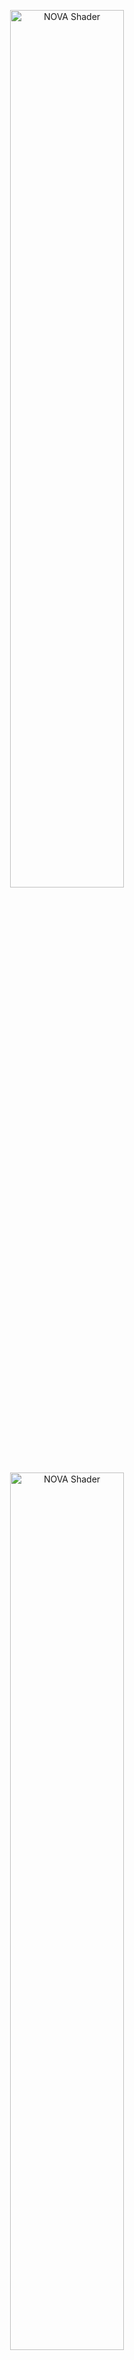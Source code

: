 <p align="center">
  <img width="60%" src="https://user-images.githubusercontent.com/47441314/144776407-7ea24e22-2fe0-437e-b7e3-787963fd6f19.png#gh-dark-mode-only" alt="NOVA Shader">
  <img width="60%" src="https://user-images.githubusercontent.com/47441314/142821815-7d838ac4-ff18-4025-b60f-0d22ad538f50.png#gh-light-mode-only" alt="NOVA Shader">
</p>

# NOVA Shader: Uber shader for Particle System

[![license](https://img.shields.io/badge/license-MIT-green.svg)](LICENSE.md)
[![license](https://img.shields.io/badge/PR-welcome-green.svg)](https://github.com/CyberAgentGameEntertainment/NovaShader/pulls)
[![license](https://img.shields.io/badge/Unity-2022.3-green.svg)](#Requirements)

**Docs** ([English](README.md), [日本語](README_JA.md))
| **Samples** ([English](Assets/Samples/README.md), [日本語](Assets/Samples/README_JA.md))
| **Demo** ([English](Assets/Demo/README.md), [日本語](Assets/Demo/README_JA.md))

NOVA Shader is a multi-functional shader for the Particle System that supports Universal Render Pipeline (URP).
General-purpose functions commonly used in visual effects are implemented so you can create high-quality effects efficiently.

<p align="center">
  <img width="70%" src="https://user-images.githubusercontent.com/47441314/144193003-53bcaa8a-b9a2-4b79-a1de-aa7b001abdaa.gif" alt="Sample1">
</p>
<p align="center">
  <img width="70%" src="https://user-images.githubusercontent.com/47441314/144192957-64e63c4a-3644-4a08-8134-dcbeb85d5493.gif" alt="Sample2"><br>
  <font color="grey">Author: </font><a href="https://twitter.com/Ugokashiya">@Ugokashiya</a>
</p>

It implements some distinctive features like Flow Map, Flip-Book (sequential texture animation), Dissolve, Fade, Rotation, Animated Tint Map, Emission, Distortion, and so on.

<p align="center">
  <img width="70%" src="https://user-images.githubusercontent.com/47441314/143531706-7f0230bb-4e4f-41de-9dbf-1586f295225c.gif" alt="Features"><br>
  <font color="grey">Features</a>
</p>

For more information, please refer to the following documents, [Samples](Assets/Samples/README.md) and [Demo](Assets/Demo/README.md).

## Table of Contents

<!-- START doctoc generated TOC please keep comment here to allow auto update -->
<!-- DON'T EDIT THIS SECTION, INSTEAD RE-RUN doctoc TO UPDATE -->
<details>
<summary>Details</summary>

- [Setup](#setup)
  - [Requirements](#requirements)
    - [Install](#install)
- [Usage](#usage)
    - [Add Renderer Feature](#add-renderer-feature)
    - [Activate Depth Texture](#activate-depth-texture)
    - [Create and assign the Material](#create-and-assign-the-material)
- [Uber Unlit Shader](#uber-unlit-shader)
    - [Render Settings](#render-settings)
    - [Vertex Deformation](#vertex-deformation)
    - [Base Map](#base-map)
    - [Tint Color](#tint-color)
    - [Flow Map](#flow-map)
    - [Parallax Map](#parallax-map)
    - [Color Correction](#color-correction)
    - [Alpha Transition](#alpha-transition)
    - [Emission](#emission)
    - [Transparency](#transparency)
- [Uber Lit Shader](#uber-lit-shader)
    - [Render Settings](#render-settings-1)
    - [Surface Maps](#surface-maps)
- [Distortion Shader](#distortion-shader)
    - [Render Settings](#render-settings-2)
    - [Distortion](#distortion)
    - [Flow Mapping](#flow-mapping)
    - [Alpha Transition](#alpha-transition-1)
    - [Transparency](#transparency-1)
- [Uber Unlit/Lit shaders( for uGUI )](#uber-unlitlit-shaders-for-ugui-)
- [Abort Shadow Caster](#abort-shadow-caster)
- [Use with the Custom Vertex Streams](#use-with-the-custom-vertex-streams)
    - [Set up the Custom Data](#set-up-the-custom-data)
    - [Set up the Custom Vertex Streams](#set-up-the-custom-vertex-streams)
    - [Set up the Material Property](#set-up-the-material-property)
- [Use Mesh GPU Instancing](#use-mesh-gpu-instancing)
    - [Enable Mesh GPU Instancing](#enable-mesh-gpu-instancing)
    - [Set up the Custom Vertex Streams](#set-up-the-custom-vertex-streams-1)
- [Automatic set up the Custom Vertex Streams.](#automatic-set-up-the-custom-vertex-streams)
    - [Fix Now](#fix-now)
- [Remove Unused Parameter References](#remove-unused-parameter-references)
- [Reducing Memory Usage with Optimized Shaders](#reducing-memory-usage-with-optimized-shaders)
  - [OptimizedShaderGenerator.Generate()](#optimizedshadergeneratorgenerate)
  - [OptimizedShaderGenerator.Replace()](#optimizedshadergeneratorreplace)
  - [Sample Code](#sample-code)
- [Editor APIs Reference](#editor-apis-reference)
- [Licenses](#licenses)

</details>
<!-- END doctoc generated TOC please keep comment here to allow auto update -->

## Setup

### Requirements
This library is compatible with the following environments.

* Unity 2022.3 LTS or higher
* Universal Render Pipeline
* Shader Model 3.5

Note that Shader Model 4.5 is required to use [Mesh GPU Instancing](https://docs.unity3d.com/Manual/PartSysInstancing.html). And also, if you want to use `Mirror Sampling`, your hardware needs to support [Inline Sampler States](https://docs.unity3d.com/Manual/SL-SamplerStates.html). And if you are using 3D Texture or 2D Texture Array, the compression format must support them.

And this document assumes that you have already set up the Universal Render Pipeline. For more information about the Universal Render Pipeline, please refer to the [Unity Manual](https://docs.unity3d.com/Packages/com.unity.render-pipelines.universal@13.1/manual/)

#### Install
To install the software, follow the steps below.

1. Open the Package Manager from `Window > Package Manager`
2. `"+" button > Add package from git URL`
3. Enter the following
   * https://github.com/CyberAgentGameEntertainment/NovaShader.git?path=/Assets/Nova

<p align="center">
  <img width="60%" src="https://user-images.githubusercontent.com/47441314/143533003-177a51fc-3d11-4784-b9d2-d343cc622841.png" alt="Package Manager">
</p>

Or, open `Packages/manifest.json` and add the following to the dependencies block.

```json
{
    "dependencies": {
        "jp.co.cyberagent.nova": "https://github.com/CyberAgentGameEntertainment/NovaShader.git?path=/Assets/Nova"
    }
}
```

If you want to set the target version, write as follows.

* https://github.com/CyberAgentGameEntertainment/NovaShader.git?path=/Assets/Nova#1.0.0

Note that if you get a message like `No 'git' executable was found. Please install Git on your system and restart Unity`, you will need to set up Git on your machine.

To update the version, rewrite the version as described above.  
If you don't want to specify a version, you can also update the version by editing the hash of this library in the package-lock.json file.

```json
{
  "dependencies": {
      "jp.co.cyberagent.nova": {
      "version": "https://github.com/CyberAgentGameEntertainment/NovaShader.git?path=/Assets/Nova",
      "depth": 0,
      "source": "git",
      "dependencies": {},
      "hash": "..."
    }
  }
}
```

## Usage

#### Add Renderer Feature
First, set up the **Renderer Feature** to apply Distortion.
Click **Add Renderer Feature > Screen Space Distortion** from the bottom of the Inspector of the **ForwardRendererData** asset.

<p align="center">
  <img width="60%" src="https://user-images.githubusercontent.com/47441314/195064231-02e0798d-bc3a-4bb2-b2fb-d9d28f65cd1a.png" alt="Add Screen Space Distortion"><br>
  <font color="grey">Add Screen Space Distortion</font>
</p>

Confirm that **Screen Space Distortion** has been added as shown below.

<p align="center">
  <img width="60%" src="https://user-images.githubusercontent.com/47441314/195064556-c9192bbc-7a82-4726-98dc-ef3a878d7b63.png" alt="Screen Space Distortion"><br>
  <font color="grey">Screen Space Distortion</font>
</p>

> **Note**  
> This setting is not necessary if you do not use the Distortion Shader.

#### Activate Depth Texture
Next, activate Depth Texture to use the **Soft Particles** or **Depth Fade** features.
Check Depth Texture in the **UniversalRenderPipelineAsset** Inspector.

<p align="center">
  <img width="60%" src="https://user-images.githubusercontent.com/47441314/195065590-29935b9a-5088-46c3-9cd9-50f496aa1c6e.png" alt="Depth Texture"><br>
  <font color="grey">Depth Texture</font>
</p>

Depth Texture setting is also found in each Camera, so set it as necessary.

> **Note**  
> This setting is not necessary if neither **Soft Particles** nor **Depth Fade** is used.

#### Create and assign the Material
Next, create a material with the Nova shader.
Create a material and set the shader to **Nova/Particles/UberUnlit** and assign a texture to the Base Map.

<p align="center">
  <img width="60%" src="https://user-images.githubusercontent.com/47441314/195066541-45cc854f-86ed-4b9d-b1db-7ebf3b9c6306.png" alt="Material"><br>
  <font color="grey">Material</font>
</p>

After creating a Particle System and assigning this material, you will see particles with the specified texture.

<p align="center">
  <img width="60%" src="https://user-images.githubusercontent.com/47441314/195067160-2235ee34-3fcd-47a0-b6e2-8b1595aeb994.png" alt="Particle"><br>
  <font color="grey">Particle</font>
</p>

For more information on each shader and each function, see the sections below.

## Uber Unlit Shader
The Uber Unlit shader is a multifunctional shader with no lighting applied.
Use this shader for particles that do not need lighting, such as glowing effects.

To use this shader, assign the `Nova/Particles/UberUnlit` shader to your material. The following is the description of each property that can be set from the Inspector.

#### Render Settings
The Render Settings control how the Material is rendered.

<p align="center">
  <img width="60%" src="Documentation~/Images/unlit_rendersettings_01.png" alt="Render Settings"><br>
  <font color="grey">Render Settings</font>
</p>

<table width="100%">
<thead>
<tr><td colspan="3"><b>Property Name</b></td><td><b>Description</b></td></tr>
</thead>
<tbody>
<tr><td colspan="3"><b>Render Type</b></td><td>
<p>
You can specify the type of rendering from the following options.
</p>
<p>
<ul>
<li>Opaque</li>
<li>Cutout</li>
<li>Transparent (Default)</li>
</ul>
</p>
<p>
If you select Cutout, the CutOff property will be displayed.
When Transparent is selected, the Blend Mode property will be displayed.
</p>
</td></tr>
<tr><td></td><td colspan=2><b>CutOff</b></td><td>
<p>
<b>This property is visible only when the Render Type is set to Cutout.</b>
</p>
<p>
Controls the threshold to clip semi-transparent areas.
The higher this value is, the more alpha will be cropped.
</p>
</td></tr>
<tr><td></td><td colspan=2><b>Blend Mode</b></td><td>
<p>
<b>This property is visible only when the Render Type is set to Transparent.</b>
</p>
<p>
You can specify the color blend method from the following options.
</p>
<p>
<ul>
<li>Alpha (Alpha Blending / Default)</li>
<li>Average</li>
<li>Multiply</li>
</ul>
</p>
</td></tr>
<tr><td colspan="3"><b>Render Face</b></td><td>
<p>
You can specify the rendering face from the following options.
</p>
<p>
<ul>
<li>Front (Default)</li>
<li>Back</li>
<li>Both</li>
</ul>
</p>
</td></tr>
<tr><td colspan="3"><b>Render Priority</b></td><td>
<p>
If the Render Type is the same, the one with the lower Render Priority will be drawn first.
</p>
</td></tr>
<tr><td colspan="3"><b>Vertex Alpha Mode</b></td><td>
<p>
You can specify how to use the alpha value of the vertex color from the following options.
</p>
<p>
<ul>
<li>Alpha: Use as alpha value (Default).</li>
<li>Transition Progress: Use as Progress in Alpha Transition function (see below).</li>
</ul>
</p>
</td></tr>
<tr><td colspan="3"><b>ZWrite</b></td><td>
<p>
You can set ZWrite value.
</p>
<p>
<ul>
<li>Auto: ZWrite is disabled when the Render Type is set to Transparent, and it is enabled when the Render Type is set to any other values.
</li>
<li>Off: ZWrite is always disabled.</li>
<li>On: ZWrite is always enabled.</li>
</ul>
</p>
</td></tr>
<tr><td colspan="3"><b>ZTest</b></td><td>
<p>
You can set ZTest value.
</p>
<p>
<ul>
<li>Disabled</li>
<li>Never</li>
<li>Less</li>
<li>Equal</li>
<li>Less Equal (Default)</li>
<li>Greater</li>
<li>Not Equal</li>
<li>Greater Equal</li>
<li>Always</li>
</ul>
</p>
</td></tr>
</tbody>
</table>

#### Vertex Deformation
With Vertex Deformation, you can control the deformation of vertices.

<p align="center">
  <img width="60%" src="Documentation~/Images/vertex_deformation.png" alt="Vertex Deformation"><br>
  <font color="grey">Vertex Deformation</font>
</p>

<table width="100%">
<thead>
<tr><td colspan="3"><b>Property Name</b></td><td><b>Description</b></td></tr>
</thead>
<tbody>
<tr><td colspan="3"><b>Texture</b></td><td>
<p>
Sets the Vertex Deformation Map. The specifications are as follows.
</p>
<p>
<ul>
    <li>Push vertices in the normal direction of the object space based on the value of a single specified texture channel.</li>
    <li>You can select a channel by Channels property.</li>
    <li>Areas of the texture with a value of zero will not be pushed out, and areas with larger values will be pushed out more towards the exterior.</li>
</ul>
Note that you need to uncheck sRGB Color in the texture import setting because the pixels will be used as values, not colors.
</p>
</td></tr>
<tr><td colspan=3><b>Intensity</b></td><td>
<p>
Sets the Vertex Deformation intensity.
</p>
</td></tr>
<tr><td colspan=3><b>Base Value</b></td><td>
<p>
It is an offset applied to the values of the texture.<br>
Values lower than this will be pushed inward, while larger values will be pushed outward.
</p>
</tbody>
</table>

#### Base Map
Base Map controls the base color texture and its settings.

<p align="center">
  <img width="60%" src="Documentation~/Images/base_map.png" alt="Base Map"><br>
  <font color="grey">Base Map</font>
</p>

<table width="100%">
<thead>
<tr><td colspan="3"><b>Property Name</b></td><td><b>Description</b></td></tr>
</thead>
<tbody>
<tr><td colspan="3"><b>Mode</b></td><td>
<p>
You can specify the type of the Base Map from the following options.
</p>
<p>
<ul>
<li>Single Texture: Use 2D texture (Default).</li>
<li>Flip Book: Use Flip-Book animation.</li>
<li>Flip Book Blending: Use Flip-Book animation with interpolated frames.</li>
</ul>
</p>
<p>
The required texture type will change depending on the mode you selected.<br>
Note: In NOVA Shader, please do not use the Particle System's Texture Sheet Animation. Instead, use the Flip Book feature.
</p>
</td></tr>
<tr><td colspan="3"><b>Texture</b></td><td>
<p>
Set the Base Map.
</p>
<p>
If you specify Flip Book as the Mode, you need to set <a href="https://docs.unity3d.com/2020.3/Documentation/Manual/class-Texture2DArray.html">Texture2DArray</a>.
And if you specify Flip Book Blending, you need to set <a href="https://docs.unity3d.com/2020.3/Documentation/Manual/class-Texture3D.html">Texture3D</a>.
</p>
</td></tr>
<tr><td colspan="3"><b>Channel</b></td><td>
<p>
Select which color channel from the Base Map to use for rendering. When a single channel is selected (Red/Green/Blue), the selected channel value is applied to RGB components while preserving the original alpha channel. Available options:
</p>
<p>
<ul>
<li>RGB: Use all color channels as-is (Default)</li>
<li>Red: Convert red channel to grayscale</li>
<li>Green: Convert green channel to grayscale</li>
<li>Blue: Convert blue channel to grayscale</li>
</ul>
</td></tr>
<tr><td colspan="3"><b>Rotation</b></td><td>
<p>
Set the amount of rotation of the Base Map.
</p>
</td></tr>
<tr><td></td><td colspan=2><b>Offset</b></td><td>
<p>
Shifts the center coordinate of rotation.
</p>
</td></tr>
<tr><td colspan="3"><b>Mirror Sampling</b></td><td>
<p>
If true, mirrors the texture to create a repeating pattern.
</p>
</td></tr>
<tr><td colspan="3"><b>Flip-Book Progress</b></td><td>
<p>
<b>This property is visible only when the Mode is set to Flip Book or Flip Book Blending.</b>
</p>
<p>
The progress of the Flip-Book or Flip-Book Blending.
</p>
</td></tr>
<tr><td colspan="3"><b>Random Row Selection</b></td><td>
<p>
<b>This property is visible only when the Mode is set to Flip Book or Flip Book Blending.</b>
</p>
<p>
Equivalent to Unity's Texture Sheet Animation Row Mode > Random functionality. When enabled, each particle randomly selects and maintains one row throughout its lifetime for animation playback.
</p>
<p>
Uses Unity Particle System's Custom Coord for random value input. First set Row Count to match the number of rows in your texture sheet, then configure any Custom Coord channel in "Random Between Two Constants" mode (range: 0 to Row Count) and assign it.
</p>
</td></tr>
<tr><td></td><td colspan=2><b>Row Count</b></td><td>
<p>
<b>This property is visible only when Random Row Selection is enabled.</b>
</p>
<p>
Set the number of rows in your texture sheet (e.g., for a 4×4 texture sheet, set Row Count to 4).
</p>
</td></tr>
<tr><td></td><td colspan=2><b>Random Coord</b></td><td>
<p>
<b>This property is visible only when Random Row Selection is enabled.</b>
</p>
<p>
Select the Custom Coord channel for random value input. This should correspond to the Custom Data channel configured in Unity Particle System with "Random Between Two Constants" mode.
</p>
</td></tr>
<tr><td colspan="3"><b>Tone Mode</b></td><td>
<p>
Controls tone mapping for color adjustment based on luminance values. Select from the following options:
</p>
<p>
<ul>
<li><b>None:</b> No tone mapping applied (Default).</li>
<li><b>Tritone:</b> Three-tone mapping with Highlights, Midtones, and Shadows control.</li>
<li><b>Pentone:</b> Five-tone mapping with Highlights, Brights, Midtones, Darktones, and Shadows control.</li>
</ul>
</p>
<p>
The feature assumes grayscale input textures and maps different luminance ranges to separate colors. Boundary values determine the luminance thresholds between regions.
</p>
</td></tr>
<tr><td></td><td colspan=2><b>Tone Channel</b></td><td>
<p>
<b>This property is visible when Tone Mode is not None.</b>
</p>
<p>
Selects which color channel to use for luminance calculation in tone mapping. Choose from Red, Green, Blue, or Alpha (default).
</p>
</td></tr>
<tr><td></td><td colspan=2><b>Highlights Color</b></td><td>
<p>
<b>This property is visible when Tone Mode is Tritone or Pentone.</b>
</p>
<p>
Sets the color applied to highlight regions (bright luminance range).
</p>
</td></tr>
<tr><td></td><td colspan=2><b>Brights Color</b></td><td>
<p>
<b>This property is visible only when Tone Mode is Pentone.</b>
</p>
<p>
Sets the color applied to brights regions (between highlights and midtones). The boundary is automatically calculated at 50% between Highlights and Midtones boundaries.
</p>
</td></tr>
<tr><td></td><td colspan=2><b>Midtones Color</b></td><td>
<p>
<b>This property is visible when Tone Mode is Tritone or Pentone.</b>
</p>
<p>
Sets the color applied to midtone regions (medium luminance range).
</p>
</td></tr>
<tr><td></td><td colspan=2><b>Darktones Color</b></td><td>
<p>
<b>This property is visible only when Tone Mode is Pentone.</b>
</p>
<p>
Sets the color applied to darktones regions (between midtones and shadows). The boundary is automatically calculated at 50% between Midtones and Shadows boundaries.
</p>
</td></tr>
<tr><td></td><td colspan=2><b>Shadows Color</b></td><td>
<p>
<b>This property is visible when Tone Mode is Tritone or Pentone.</b>
</p>
<p>
Sets the color applied to shadow regions (dark luminance range).
</p>
</td></tr>
<tr><td></td><td colspan=2><b>Highlights Boundary</b></td><td>
<p>
<b>This property is visible when Tone Mode is Tritone or Pentone.</b>
</p>
<p>
Sets the luminance value where the transition to highlights color ends. Can be animated using Custom Coord.
</p>
</td></tr>
<tr><td></td><td colspan=2><b>Midtones Boundary</b></td><td>
<p>
<b>This property is visible when Tone Mode is Tritone or Pentone.</b>
</p>
<p>
Controls the balance between different tonal regions. In Tritone mode, determines the transition point. In Pentone mode, serves as the central reference for automatic boundary calculations. Can be animated using Custom Coord.
</p>
</td></tr>
<tr><td></td><td colspan=2><b>Shadows Boundary</b></td><td>
<p>
<b>This property is visible when Tone Mode is Tritone or Pentone.</b>
</p>
<p>
Sets the luminance value where the transition from shadows color begins. Can be animated using Custom Coord.
</p>
</td></tr>
</tbody>
</table>

#### Tint Color
Tint Color controls the color to be multiplied.

<p align="center">
  <img width="60%" src="https://user-images.githubusercontent.com/47441314/143205648-b669f20a-cc21-4a07-9d5c-3a18cd5cb085.png" alt="Tint Color"><br>
  <font color="grey">Tint Color</font>
</p>

<table width="100%">
<thead>
<tr><td colspan="3"><b>Property Name</b></td><td><b>Description</b></td></tr>
</thead>
<tbody>
<tr><td colspan="3"><b>Mode</b></td><td>
<p>
You can specify the area to apply the Tint Color from the following options.
</p>
<p>
<ul>
<li>None: Disable the Tint Color (Default).</li>
<li>All: Apply to the entire surface.</li>
<li>Rim: Apply to the rim.</li>
</ul>
</p>
</td></tr>
<tr><td></td><td colspan=2><b>Progress</b></td><td>
<p>
<b>This property is visible only when the Mode is set to Rim.</b>
</p>
<p>
The larger this value is, the more only the areas near the edges will be colored.
</p>
</td></tr>
<tr><td></td><td colspan=2><b>Sharpness</b></td><td>
<p>
<b>This property is visible only when the Mode is set to Rim.</b>
</p>
<p>
The larger this value is, the sharper the edge of the rim will be.
</p>
</td></tr>
<tr><td></td><td colspan=2><b>Inverse</b></td><td>
<p>
<b>This property is visible only when the Mode is set to Rim.</b>
</p>
<p>
If checked, reverse the range of the rim.
</p>
</td></tr>
<tr><td colspan="3"><b>Color Mode</b></td><td>
<p>
You can specify how you set the Tint Color.
</p>
<p>
<ul>
<li>Single Color: Single Color (Default).</li>
<li>Single Texture: Specified by the texture.</li>
<li>Flip Book: Use Flip-Book animation.</li>
<li>Flip Book Blending: Use Flip-Book animation with interpolated frames.</li>
</ul>
</p>
<p>
The required texture type will change depending on the mode you selected.
</p>
</td></tr>
<tr><td colspan=3><b>Color</b></td><td>
<p>
<b>This property is visible only when the Color Mode is set to Single Color.</b>
</p>
<p>
The color to be multiplied.
</p>
</td></tr>
<tr><td colspan=3><b>Texture</b></td><td>
<p>
<b>This property is visible only when the Color Mode is set to Single Texture, Flip Book, or Flip Book Blending.</b>
</p>
<p>
The texture whose color will be multiplied.
</p>
<p>
If you specify Flip Book as the Color Mode, you need to set <a href="https://docs.unity3d.com/2020.3/Documentation/Manual/class-Texture2DArray.html">Texture2DArray</a>.
And if you specify Flip Book Blending, you need to set <a href="https://docs.unity3d.com/2020.3/Documentation/Manual/class-Texture3D.html">Texture3D</a>.
</p>
</td></tr>
<tr><td colspan=3><b>Flip-Book Progress</b></td><td>
<p>
<b>This property is visible only when the Color Mode is set to Flip Book or Flip Book Blending.</b>
</p>
<p>
The progress of the Flip-Book or Flip-Book Blending.
</p>
</td></tr>
<tr><td colspan=3><b>Blend Rate</b></td><td>
<p>
The color multiplication factor.
If this value is zero, the color will not be applied; if it is one, the color will be multiplied as is.
</p>
</td></tr>
<tr><td colspan="3"><b>Random Row Selection</b></td><td>
<p>
<b>This property is visible only when the Color Mode is set to Flip Book or Flip Book Blending.</b>
</p>
<p>
Equivalent to Unity's Texture Sheet Animation Row Mode > Random functionality. When enabled, each particle randomly selects and maintains one row throughout its lifetime for animation playback.
</p>
<p>
Uses Unity Particle System's Custom Coord for random value input. First set Row Count to match the number of rows in your texture sheet, then configure any Custom Coord channel in "Random Between Two Constants" mode (range: 0 to Row Count) and assign it.
</p>
</td></tr>
<tr><td></td><td colspan=2><b>Row Count</b></td><td>
<p>
<b>This property is visible only when Random Row Selection is enabled.</b>
</p>
<p>
Set the number of rows in your texture sheet (e.g., for a 4×4 texture sheet, set Row Count to 4).
</p>
</td></tr>
<tr><td></td><td colspan=2><b>Random Coord</b></td><td>
<p>
<b>This property is visible only when Random Row Selection is enabled.</b>
</p>
<p>
Select the Custom Coord channel for random value input. This should correspond to the Custom Data channel configured in Unity Particle System with "Random Between Two Constants" mode.
</p>
</td></tr>
</tbody>
</table>

#### Flow Map
You can use the Flow Map to distort the Base Map to the specified directions.

<p align="center">
  <img width="60%" src="https://user-images.githubusercontent.com/106138524/173483428-e6027ef4-a61e-4308-a90a-542bf75b0eaf.png" alt="Flow Map"><br>
  <font color="grey">Flow Map</font>
</p>

<table width="100%">
<thead>
<tr><td colspan="3"><b>Property Name</b></td><td><b>Description</b></td></tr>
</thead>
<tbody>
<tr><td colspan="3"><b>Texture</b></td><td>
<p>
Sets the Flow Map. The specifications are as follows.
</p>
<p>
<ul>
    <li>Shifts the UV values of the Base Map based on the texture color channels.</li>
    <li>The color channels used is determined by the X value and Y value of the Channels properties.</li>
    <li>The smaller the value from 0.5, the more the UV value shifts in the negative direction, and vice versa.</li>
</ul>
Note that you need to uncheck sRGB Color in the texture import setting because the pixels will be used as values, not colors.
</p>
</td></tr>
<tr><td colspan=3><b>Intensity</b></td><td>
<p>
Sets the Flow Map intensity.
</p>
</td></tr>
<tr><td colspan=3><b>Targets</b></td><td>
<p>
Set the targets to which the flow map will be applied (multiple selections are possible).

* Base Map
* Tint Map
* Alpha Transition Map
* Emission Map
</p>
</td></tr>
</tbody>
</table>

#### Parallax Map
Parallax Map can create a parallax effect.

<p align="center">
  <img width="60%" src="https://user-images.githubusercontent.com/119645979/232398368-619f9c27-aa20-41d7-ad7f-04bcbd66ead1.png" alt="Parallax Map"><br>
  <font color="grey">Parallax Map</font>
</p>
<table width="100%">
<thead>
<tr><td colspan="3"><b>Property</b></td><td><b>Description</b></td></tr>
</thead>
<tbody>
<tr><td colspan="3"><b>Mode</b></td><td>
<p>
Specifies the mode of the parallax map from the following options:
</p>
<p>
<ul>
<li>Single Texture: Regular 2D texture (default)</li>
<li>Flip Book: Flip-Book animation</li>
<li>Flip Book Blending: Flip-Book animation with blending</li>
</ul>
</p>
<p>
The texture type changes depending on the selected mode.
</p>
</td></tr>
<tr><td colspan="3"><b>Texture</b></td><td>
<p>
Sets the parallax map.<br>
</p>
<p>
If Flip Book is selected in Mode, a <a href="https://docs.unity3d.com/2020.3/Documentation/Manual/class-Texture2DArray.html">Texture2DArray</a> needs to be set.<br>
If Flip Book Blending is selected in Mode, a <a href="https://docs.unity3d.com/2020.3/Documentation/Manual/class-Texture3D.html">Texture3D</a> needs to be set.<br>
</p>
The specifications of the parallax map are as follows:
<p>
<ul>
<li>Changes the surface's concavity based on the color value of the specified channel</li>
<li>The value of 0 is the original state, and the closer it gets to 1, the more concave it becomes</li>
</ul>
Since a texture is used as a value, not a color, be sure to uncheck the sRGB Color checkbox in the texture settings.
</p>
</td></tr>
<tr><td colspan=3><b>Strength</b></td><td>
<p>
Sets the strength of the parallax map when applied.
</p>
</td></tr>
<tr><td colspan="3"><b>Flip-Book Progress</b></td><td>
<p>
<b>This property is visible only when the Mode is set to Flip Book or Flip Book Blending.</b>
</p>
<p>
The progress of the Flip-Book or Flip-Book Blending.
</p>
</td></tr>
<tr><td colspan="3"><b>Random Row Selection</b></td><td>
<p>
<b>This property is visible only when the Mode is set to Flip Book or Flip Book Blending.</b>
</p>
<p>
Equivalent to Unity's Texture Sheet Animation Row Mode > Random functionality. When enabled, each particle randomly selects and maintains one row throughout its lifetime for animation playback.
</p>
<p>
Uses Unity Particle System's Custom Coord for random value input. First set Row Count to match the number of rows in your texture sheet, then configure any Custom Coord channel in "Random Between Two Constants" mode (range: 0 to Row Count) and assign it.
</p>
</td></tr>
<tr><td></td><td colspan=2><b>Row Count</b></td><td>
<p>
<b>This property is visible only when Random Row Selection is enabled.</b>
</p>
<p>
Set the number of rows in your texture sheet (e.g., for a 4×4 texture sheet, set Row Count to 4).
</p>
</td></tr>
<tr><td></td><td colspan=2><b>Random Coord</b></td><td>
<p>
<b>This property is visible only when Random Row Selection is enabled.</b>
</p>
<p>
Select the Custom Coord channel for random value input. This should correspond to the Custom Data channel configured in Unity Particle System with "Random Between Two Constants" mode.
</p>
</td></tr>
<tr><td colspan=3><b>Strength</b></td><td>
<p>
Sets the strength of the parallax map when applied.
</p>
</td></tr>
<tr><td colspan=3><b>Targets</b></td><td>
<p>
Sets the targets to apply the parallax map (multiple selection possible).
Base Map
Tint Map
Emission Map
</p>
</td></tr>
</tbody>
</table>

#### Color Correction
Color Correction correct the colors up to this point.

<p align="center">
  <img width="60%" src="https://user-images.githubusercontent.com/47441314/143205890-207e62d5-174c-4f81-a1ea-a26bbc606769.png" alt="Color Correction"><br>
  <font color="grey">Color Correction</font>
</p>

<table width="100%">
<thead>
<tr><td colspan="3"><b>Property Name</b></td><td><b>Description</b></td></tr>
</thead>
<tbody>
<tr><td colspan="3"><b>Mode</b></td><td>
<p>
You can specify how to correct the colors.
</p>
<p>
<ul>
<li>None: Disable the Color Correction (Default).</li>
<li>Greyscale: Chage the colors to greyscale.</li>
<li>Gradient Map: Use the gradient map.</li>
</ul>
</p>
</td></tr>
<tr><td><td colspan=2><b>Texture</b></td><td>
<p>
<b>This property is visible only when the Mode is set to Gradient.</b>
</p>
<p>
Sets the Gradient Map. The specifications are as follows.
<ul>
<li>Replace the luminance with the colors of the gradient map.</li>
<li>Change the U value for sampling the gradient map according to luminance.</li>
<li>When luminance is at maximum, the right edge of the gradient map is sampled.</li>
<li>Therefore, we need to use a texture with a horizontal gradient.</li>
</ul>
</p>
</td></tr>
</tbody>
</table>

#### Alpha Transition
Alpha Transition controls the alpha value using a texture.

<p align="center">
  <img width="60%" src="Documentation~/Images/unlit_alpha_transition.png" alt="Alpha Transition"><br>
  <font color="grey">Alpha Transition</font>
</p>

<table width="100%">
<thead>
<tr><td colspan="3"><b>Property Name</b></td><td><b>Description</b></td></tr>
</thead>
<tbody>
<tr><td colspan="3"><b>Mode</b></td><td>
<p>
You can specify Alpha Transition Mode from the following options.
</p>
<p>
<ul>
<li>None: Disable the Alpha Transition (Default).</li>
<li>Fade: Transition using the fade texture.</li>
<li>Dissolve: Transition using the dissolve texture.</li>
</ul>
</p>
</td></tr>
<td colspan=3><b>Map Mode</b></td><td>
<p>
You can specify the type of the Alpha Transition Map from the following options.
</p>
<p>
<ul>
<li>Single Texture: Use 2D texture (Default).</li>
<li>Flip Book: Use Flip-Book animation.</li>
<li>Flip Book Blending: Use Flip-Book animation with interpolated frames.</li>
</ul>
</p>
<p>
The required texture type will change depending on the mode you selected.
</p>
</td></tr>
<tr><td colspan="3"><b>Texture</b></td><td>
<p>
Sets the Alpha Transition Map. The specifications are as follows.
<ul>
    <li>Changes the alpha value based on the texture color channel.</li> 
    <li>The color channels used is determined by the X value of the Channels properties.</li>
    <li>The smaller the R value, the easier it is to disappear, and vice versa.</li>
</ul>
</p>
<p>
If you specify Flip Book as the Mode, you need to set <a href="https://docs.unity3d.com/2020.3/Documentation/Manual/class-Texture2DArray.html">Texture2DArray</a>.
And if you specify Flip Book Blending, you need to set <a href="https://docs.unity3d.com/2020.3/Documentation/Manual/class-Texture3D.html">Texture3D</a>.
</p>
<p>
Note that you need to uncheck sRGB Color in the texture import setting because the pixels will be used as values, not colors.
</p>
</td></tr>
<tr><td colspan="3"><b>Flip-Book Progress</b></td><td>
<p>
<b>This property is visible only when the Map Mode is set to Flip Book or Flip Book Blending.</b>
</p>
<p>
Sets the progress of Flip-Book or Flip-Book Blending.
</p>
</td></tr>
<tr><td colspan="3"><b>Random Row Selection</b></td><td>
<p>
<b>This property is visible only when the Map Mode is set to Flip Book or Flip Book Blending.</b>
</p>
<p>
Equivalent to Unity's Texture Sheet Animation Row Mode > Random functionality. When enabled, each particle randomly selects and maintains one row throughout its lifetime for animation playback.
</p>
<p>
Uses Unity Particle System's Custom Coord for random value input. First set Row Count to match the number of rows in your texture sheet, then configure any Custom Coord channel in "Random Between Two Constants" mode (range: 0 to Row Count) and assign it.
</p>
</td></tr>
<tr><td></td><td colspan=2><b>Row Count</b></td><td>
<p>
<b>This property is visible only when Random Row Selection is enabled.</b>
</p>
<p>
Set the number of rows in your texture sheet (e.g., for a 4×4 texture sheet, set Row Count to 4).
</p>
</td></tr>
<tr><td></td><td colspan=2><b>Random Coord</b></td><td>
<p>
<b>This property is visible only when Random Row Selection is enabled.</b>
</p>
<p>
Select the Custom Coord channel for random value input. This should correspond to the Custom Data channel configured in Unity Particle System with "Random Between Two Constants" mode.
</p>
</td></tr>
<tr><td colspan="3"><b>Transition Progress</b></td><td>
<p>
Sets the progress of Transition.
</p>
</td></tr>
<tr><td colspan="3"><b>2nd Texture Blend Mode</b></td><td>
<p>
You can specify how to composite the second texture from the following options.
</p>
<p>
<ul>
<li>None: Don't use The second texture (Default).</li>
<li>Additive: Referring to the average of two textures.</li>
<li>Multiply</li>
</ul>
</p>
<tr><td colspan="3"><b>Edge Sharpness</b></td><td>
<p>
<b>This property is visible only when the Mode is set to Dissolve.</b>
</p>
<p>
Sets the sharpness of the edge.
</p>
</td></tr>
</tbody>
</table>

#### Emission
The Emission control how the particles are glowing.

<p align="center">
  <img width="60%" src="https://user-images.githubusercontent.com/106138524/173484557-4f2504af-c93a-4f5a-85b0-ac07b8e0d6fe.png" alt="Emission"><br>
  <font color="grey">Emission</font>
</p>

<table width="100%">
<thead>
<tr><td colspan="3"><b>Property Name</b></td><td><b>Description</b></td></tr>
</thead>
<tbody>
<tr><td colspan="3"><b>Mode</b></td><td>
<p>
You can specify the area to be glowed.
</p>
<p>
<ul>
<li>None: Disable the Emission (Default).</li>
<li>All: The entire surface will glow.</li>
<li>By Texture: The area specified by the texture will glow.</li>
<li>Edge: Edges (areas where alpha is greater than 0 and less than 1) will glow.</li>
</ul>
</p>
</td></tr>
<td colspan=3><b>Map Mode</b></td><td>
<p>
<b>This property is visible only when the Mode is set to By Texture.</b>
</p>
<p>
You can specify the Mode of the Emission Map from the following options.
</p>
<p>
<ul>
<li>Single Texture: Use 2D texture (Default).</li>
<li>Flip Book: Use Flip-Book animation.</li>
<li>Flip Book Blending: Use Flip-Book animation with interpolated frames.</li>
</ul>
</p>
<p>
The required texture type will change depending on the mode you selected.
</p>
</td></tr>
<tr><td colspan="3"><b>Texture</b></td><td>
<p>
<b>This property is visible only when the Mode is set to By Texture.</b>
</p>
<p>
Sets the Emission Map. The specifications are as follows.
<ul>
    <li>The larger the texture color channles value, the more likely it is to glow.</li>
    <li>The color channels used is determined by the X value of the Channels property.</li>
</ul>
</p>
<p>
If you specify Flip Book as the Mode, you need to set <a href="https://docs.unity3d.com/2020.3/Documentation/Manual/class-Texture2DArray.html">Texture2DArray</a>.
And if you specify Flip Book Blending, you need to set <a href="https://docs.unity3d.com/2020.3/Documentation/Manual/class-Texture3D.html">Texture3D</a>.
</p>
<p>
Note that you need to uncheck sRGB Color in the texture import setting because the pixels will be used as values, not colors.
</p>
</td></tr>
<tr><td colspan="3"><b>Flip-Book Progress</b></td><td>
<p>
<b>This property is visible only when the Mode is set to By Texture and the Map Mode is set to Flip Book or Flip Book Blending.</b>
</p>
<p>
Sets the progress of Flip-Book or Flip-Book Blending.
</p>
</td></tr>
<tr><td colspan="3"><b>Random Row Selection</b></td><td>
<p>
<b>This property is visible only when the Mode is set to By Texture and the Map Mode is set to Flip Book or Flip Book Blending.</b>
</p>
<p>
Equivalent to Unity's Texture Sheet Animation Row Mode > Random functionality. When enabled, each particle randomly selects and maintains one row throughout its lifetime for animation playback.
</p>
<p>
Uses Unity Particle System's Custom Coord for random value input. First set Row Count to match the number of rows in your texture sheet, then configure any Custom Coord channel in "Random Between Two Constants" mode (range: 0 to Row Count) and assign it.
</p>
</td></tr>
<tr><td></td><td colspan=2><b>Row Count</b></td><td>
<p>
<b>This property is visible only when Random Row Selection is enabled.</b>
</p>
<p>
Set the number of rows in your texture sheet (e.g., for a 4×4 texture sheet, set Row Count to 4).
</p>
</td></tr>
<tr><td></td><td colspan=2><b>Random Coord</b></td><td>
<p>
<b>This property is visible only when Random Row Selection is enabled.</b>
</p>
<p>
Select the Custom Coord channel for random value input. This should correspond to the Custom Data channel configured in Unity Particle System with "Random Between Two Constants" mode.
</p>
</td></tr>
<tr><td colspan="3"><b>Color Type</b></td><td>
<p>
You can specify the type of the emission color from the following options.
<ul>
<li>Color: Use the specified single color as the emission color.</li>
<li>Base Color: Use the RGB values up to this point as the emission color.</li>
<li>Gradient Map: Use a gradient map to specify the emission color.</li>
</ul>
Gradient Map can only be selected when Mode is set to By Texture or Edge.
</p>
</td></tr>
<tr><td colspan="3"><b>Color</b></td><td>
<p>
<b>This property is visible only when the Color Type is set to Color.</b>
</p>
<p>
Sets the emission color as HDR color.
</p>
</td></tr>
<tr><td colspan="3"><b>Keep Edge Transparency</b></td><td>
<p>
<b>This property is visible only when the Mode is set to Edge.</b>
</p>
<p>
If checked, the edges will not be transparent.
</p>
</td></tr>
<tr><td colspan="3"><b>Gradient Map</b></td><td>
<p>
<b>This property is visible only when the Color Type is set to Gradient Map.</b>
</p>
<p>
Sets the Gradient Map. The specifications are as follows.
<ul>
<li>When Mode is By Texture: Sampling the R value of the Emission Map as the U value of the Gradient Map.</li>
<li>When Mode is Edge: Sample alpha values as U values of the Gradient Map.</li>
<li>You need to use a texture with a horizontal gradient as the Gradient Map.</li>
</ul>
</p>
</td></tr>
<tr><td colspan="3"><b>Intensity</b></td><td>
<p>
Sets the intensity of the emission.
</p>
</td></tr>
</tbody>
</table>

#### Transparency
Control the transparency in various ways.

<p align="center">
  <img width="60%" src="https://user-images.githubusercontent.com/47441314/143206260-12b123fe-858a-4770-96d1-a47cbab4079f.png" alt="Transparency"><br>
  <font color="grey">Transparency</font>
</p>

<table width="100%">
<thead>
<tr><td colspan="3"><b>Property Name</b></td><td><b>Description</b></td></tr>
</thead>
<tbody>
<tr><td colspan="3"><b>Rim</b></td><td>
<p>
If checked, the rim will be transparent.
</p>
</td></tr>
<tr><td></td><td colspan="2"><b>Progress</b></td><td>
<p>
Sets the progress of transparency.
</p>
</td></tr>
<tr><td></td><td colspan="2"><b>Sharpness</b></td><td>
<p>
The larger this value is, the sharper the edge will be.
</p>
</td></tr>
<tr><td></td><td colspan="2"><b>Inverse</b></td><td>
<p>
Inverse the transparency area.
</p>
</td></tr>
<tr><td colspan="3"><b>Luminance</b></td><td>
<p>
If checked, areas with low brightness will be transparent.
</p>
</td></tr>
<tr><td></td><td colspan="2"><b>Progress</b></td><td>
<p>
Sets the progress of transparency.
</p>
</td></tr>
<tr><td></td><td colspan="2"><b>Sharpness</b></td><td>
<p>
The larger this value is, the sharper the edge will be.
</p>
</td></tr>
<tr><td></td><td colspan="2"><b>Inverse</b></td><td>
<p>
Inverse the transparency area.
</p>
</td></tr>
<tr><td colspan="3"><b>Sort Particles</b></td><td>
<p>
If checked, soft particles will be enabled.
To use this feature, the Depth Texture in URP settings must be enabled.
</p>
</td></tr>
<tr><td></td><td colspan="2"><b>Intensity</b></td><td>
<p>
The larger this value, the larger the transparent area.
</p>
</td></tr>
<tr><td colspan="3"><b>Depth Fade</b></td><td>
<p>
Makes the areas near and far from the camera transparent.
To use this feature, the Depth Texture in URP settings must be enabled.
</p>
</td></tr>
<tr><td></td><td colspan="2"><b>Distance</b></td><td>
<p>
Set the transparency range.
The area closer than Near and farther than Far from the camera will be transparent.
</p>
</td></tr>
<tr><td></td><td colspan="2"><b>Width</b></td><td>
<p>
The distance from the beginning of transparency to the end of complete transparency.
</p>
</td></tr>
</tbody>
</table>

## Uber Lit Shader
The Uber Lit shader is a multifunctional shader with lighting applied. Use this shader for particles that need lighting, such as mesh effects.
This shader reflects lighting compliant with Unity's PBR lighting specification. 

To use this shader, assign the `Nova/Particles/UberLit` shader to your material. 
This shader is based on the Uber Unlit shader with additional processing and properties.

The description of the added properties is as follows.



#### Render Settings
The following red-framed properties have been added to Render Settings.

<p align="center">
  <img width="60%" src="Documentation~/Images/lit_rendersettings_01.png" alt="Render Settings"><br>
  <font color="grey">Render Settings</font>
</p>

<table width="100%">
<thead>
<tr><td colspan="3"><b>Property Name</b></td><td><b>Description</b></td></tr>
</thead>
<tbody>
<tr><td colspan="3"><b>Work Flow Mode</b></td><td>
<p>
You can specify the mode of PBR workflow from the following options.<br>
</p>
<p>
<ul>
<li>Specular</li>
<li>Metallic</li>
</ul>
</p>
For more information on workflow, please refer to the following URL
https://docs.unity3d.com/2018.4/Documentation/Manual/StandardShaderMetallicVsSpecular.html
https://docs.unity3d.com/2018.4/Documentation/Manual/StandardShaderMaterialParameterSpecular.html
https://docs.unity3d.com/2018.4/Documentation/Manual/StandardShaderMaterialParameterMetallic.html
<tr><td colspan="3"><b>Receive Shadows</b></td><td>
<p>
If checking the box, it will be received shadows from directional lights.<br>
</p>
<tr><td colspan="3"><b>Specular Highlights</b></td><td>
<p>
If checking the box, it will be enabled specular highlighting.<br>
</p>
<tr><td colspan="3"><b>Environment Reflections</b></td><td>
<p>
If checking the box, it will be affected ambient light from the Reflection Probe and Skybox.<br>
For more information on the effects of ambient light, please refer to "Environment Reflection" at the following URL.<br>
https://docs.unity3d.com/2018.4/Documentation/Manual/GlobalIllumination.html
</p>
</tbody>
</table>

#### Surface Maps
Several surface properties have been added for lighting.

<p align="center">
  <img width="60%" src="https://user-images.githubusercontent.com/106138524/187354400-aedd2347-cc5d-4b39-bf87-ef5318177bba.png" alt="Surface Maps"><br>
  <font color="grey">Surface Maps</font>
</p>

<table width="100%">
<thead>
<tr><td colspan="3"><b>Property Name</b></td><td><b>Description</b></td></tr>
</thead>
<tbody>
<tr><td colspan="3"><b>Normal Map</b></td><td>
<p>
Set up the normal map.The specifications of the normal map are as follows.<br>
<ul>
<li>The only normal maps that can be set up are those for tangent space.</li>
<li>If normal map isn't specified, vertex normals are used</li>
<li>The normal scale value can be specified. The default scale is 1.0.</li>
</ul>
For more infomation of the normal map
Please refer to the following URL for details on the normal map.<br>
https://docs.unity3d.com/2021.3/Documentation/Manual/StandardShaderMaterialParameterNormalMap.html
</p>
<tr><td colspan="3"><b>Metallic Map</b></td><td>
<b>It is displayed when the Work Flow Mode is set to Metallic.</b>

Set up the metallic map.The specifications of the metallic map are as follows.<br>
<ul>
<li>If the metallic map isn't set, the value of the metallic property will be used as the uniform metallicity.
<li>If the metallic map is set、the value of the metallic property will be used as multiplier value.</li>
<li>The Channels property allows specifying the channel where the metallic value is stored. Default is R channel.</li>
</ul>
Please refer to the following URL for details on the metallic map.<br>
https://docs.unity3d.com/2018.4/Documentation/Manual/StandardShaderMaterialParameterMetallic.html
</ul>

<tr><td colspan="3"><b>Specular Map</b></td><td>
<b>It is displayed when the Work Flow Mode is set to Specular.</b>

Set up the specular map. The specifications of the specular map are as follows.<br>
<ul>
<li>If the specular map isn't set, the color of specular property will be used as the uniform specular color.</li>
<li>If the specular map is set, the color of specular property will be used as the multiplier color.</li>
</ul>
Please refer to the following URL for details on the specular map.<br>
https://docs.unity3d.com/2018.4/Documentation/Manual/StandardShaderMaterialParameterSpecular.html
</ul>

<tr><td colspan="3"><b>Smoothness Map</b></td><td>
Set up the smoothness map. The specifications of the smoothness map are as follows.<br>
<br>
<ul>
<li>If the smoothness map isn't set, the value of the smoothness property will be used as the uniform smoothess.</li>
<li>If the smoothness map is set, the value of the smoothness property will be used as the multiplier value.</li>
<li>The Channels property allows specifying the channel where the smoothness value is stored. Default is α channel.</li>
</ul>
</tbody>
</table>

## Distortion Shader
Using the Distortion shader, you can apply distortion effects to the screen, such as heat waves.

To use this shader, assign the `Nova/Particles/Distortion` shader to your material. The following is the descriptions of each property that can be set from the Inspector.

#### Render Settings
The Render Settings control how the Material is rendered.

<p align="center">
  <img width="60%" src="Documentation~/Images/distortion_rendersettings_01.png" alt="Render Settings"><br>
  <font color="grey">Render Settings</font>
</p>

<table width="100%">
<thead>
<tr><td colspan="3"><b>Property Name</b></td><td><b>Description</b></td></tr>
</thead>
<tbody>
<tr><td colspan="3"><b>Render Face</b></td><td>
<p>
You can specify the rendering face from the following options.
</p>
<p>
<ul>
<li>Front (Default)</li>
<li>Back</li>
<li>Both</li>
</ul>
</p>
</td></tr>
<tr><td colspan="3"><b>ZTest</b></td><td>
<p>
You can set ZTest value.
</p>
<p>
<ul>
<li>Disabled</li>
<li>Never</li>
<li>Less</li>
<li>Equal</li>
<li>Less Equal (Default)</li>
<li>Greater</li>
<li>Not Equal</li>
<li>Greater Equal</li>
<li>Always</li>
</ul>
</p>
</td></tr>
</tbody>
</table>

#### Distortion
Distortion controls how it is distorted.

<p align="center">
  <img width="60%" src="Documentation~/Images/distortion.png" alt="Distortion"><br>
  <font color="grey">Distortion</font>
</p>

<table width="100%">
<thead>
<tr><td colspan="3"><b>Property Name</b></td><td><b>Description</b></td></tr>
</thead>
<tbody>
<tr><td colspan="3"><b>Texture</b></td><td>
<p>
Sets the Distortion Map. The specifications are as follows.
</p>
<p>
<ul>
    <li>Distorts the screen based on the texture color channels.</li>
    <li>The color channels used is determined by the X value of the Channels Property.</li>
    <li>0.5 is the reference value, and the further away from the reference value, the stronger the distortion.</li>
</ul>
Note that you need to uncheck sRGB Color in the texture import setting because the pixels will be used as values, not colors.
</p>
</td></tr>
<tr><td colspan=3><b>Intensity</b></td><td>
<p>
Sets the distortion intensity.
</p>
</td></tr><tr><td colspan="3"><b>Rotation</b></td><td>
<p>
Set the amount of rotation of the Distortion Map.
</p>
</td></tr>
<tr><td></td><td colspan=2><b>Offset</b></td><td>
<p>
Shifts the center coordinate of rotation.
</p>
</td></tr>
<tr><td colspan="3"><b>Mirror Sampling</b></td><td>
<p>
If true, mirrors the texture to create a repeating pattern.
</p>
</td></tr>
<tr><td colspan="3"><b>Use As Normal Map</b></td><td>
<p>
If true, the Texture Type is treated as a Normal Map and will be unpacked for sampling.<br>
Additionally, please specify a normalized Normal Map for the Texture. Otherwise, the rendering results may vary depending on the platform.
</p>
</td></tr>
</tbody>
</table>

#### Flow Mapping
You can use the Flow Map to distort the Distortion Map to the specified directions.

<p align="center">
  <img width="60%" src="Documentation~/Images/flow_mapping.png" alt="Flow Map"><br>
  <font color="grey">Flow Map</font>
</p>

<table width="100%">
<thead>
<tr><td colspan="3"><b>Property Name</b></td><td><b>Description</b></td></tr>
</thead>
<tbody>
<tr><td colspan="3"><b>Texture</b></td><td>
<p>
Sets the Flow Map. The specifications are as follows.
</p>
<p>
<ul>
    <li>Shifts the UV values of the Distortion Map based on the texture color channles.</li>
    <li>The texture color channels used is determined by the X value of the Channels property.</li>
    <li>The smaller the value from 0.5, the more the UV value shifts in the negative direction, and vice versa.</li>
</ul>
Note that you need to uncheck sRGB Color in the texture import setting because the pixels will be used as values, not colors.
</p>
</td></tr>
<tr><td colspan=3><b>Intensity</b></td><td>
<p>
Sets the Flow Map intensity.
</p>
</td></tr>
</tbody>
</table>

#### Alpha Transition
Alpha Transition controls the alpha value using a texture.

<p align="center">
  <img width="60%" src="https://user-images.githubusercontent.com/106138524/173484691-f2ec4b11-cf2f-404d-890f-3331a45bbf5a.png" alt="Alpha Transition"><br>
  <font color="grey">Alpha Transition</font>
</p>

<table width="100%">
<thead>
<tr><td colspan="3"><b>Property Name</b></td><td><b>Description</b></td></tr>
</thead>
<tbody>
<tr><td colspan="3"><b>Mode</b></td><td>
<p>
You can specify Alpha Transition Mode from the following options.
</p>
<p>
<ul>
<li>None: Don't use the Alpha Transition (Default).</li>
<li>Fade: Transition using the fade texture.</li>
<li>Dissolve: Transition using the dissolve texture.</li>
</ul>
</p>
</td></tr>
<tr><td colspan="3"><b>Texture</b></td><td>
<p>
Sets the Alpha Transition Map. The specifications are as follows.
<ul>
    <li>Changes the alpha value based on the texture color channel.</li>
    <li>The color channles used is determined by the X value of the Channels property.</li>
    <li>The smaller the R value, the easier it is to disappear, and vice versa.</li>
</ul>
</p>
<p>
Note that you need to uncheck sRGB Color in the texture import setting because the pixels will be used as values, not colors.
</p>
</td></tr>
<tr><td colspan="3"><b>Progress</b></td><td>
<p>
Sets the progress of Transition.
</p>
</td></tr>
<tr><td colspan="3"><b>Edge Sharpness</b></td><td>
<p>
<b>This property is visible only when the Mode is set to Dissolve.</b>
</p>
<p>
Sets the sharpness of the edge.
</p>
</td></tr>
</tbody>
</table>

#### Transparency
Control the transparency in various ways.

<p align="center">
  <img width="60%" src="https://user-images.githubusercontent.com/47441314/143213193-3405c0c0-5812-4c41-be52-18b8c48ebd1c.png" alt="Transparency"><br>
  <font color="grey">Transparency</font>
</p>

<table width="100%">
<thead>
<tr><td colspan="3"><b>Property Name</b></td><td><b>Description</b></td></tr>
</thead>
<tbody>
<tr><td colspan="3"><b>Rim</b></td><td>
<p>
If checked, the rim will be transparent.
</p>
</td></tr>
<tr><td></td><td colspan="2"><b>Progress</b></td><td>
<p>
Sets the progress of transparency.
</p>
</td></tr>
<tr><td></td><td colspan="2"><b>Sharpness</b></td><td>
<p>
The larger this value is, the sharper the edge will be.
</p>
</td></tr>
<tr><td></td><td colspan="2"><b>Inverse</b></td><td>
<p>
Inverse the transparency area.
</p>
</td></tr>
<tr><td colspan="3"><b>Luminance</b></td><td>
<p>
If checked, areas with low brightness will be transparent.
</p>
</td></tr>
<tr><td></td><td colspan="2"><b>Progress</b></td><td>
<p>
Sets the progress of transparency.
</p>
</td></tr>
<tr><td></td><td colspan="2"><b>Sharpness</b></td><td>
<p>
The larger this value is, the sharper the edge will be.
</p>
</td></tr>
<tr><td></td><td colspan="2"><b>Inverse</b></td><td>
<p>
Inverse the transparency area.
</p>
</td></tr>
<tr><td colspan="3"><b>Sort Particles</b></td><td>
<p>
If checked, soft particles will be enabled.
To use this feature, the Depth Texture in URP settings must be enabled.
</p>
</td></tr>
<tr><td></td><td colspan="2"><b>Intensity</b></td><td>
<p>
The larger this value, the larger the transparent area.
</p>
</td></tr>
<tr><td colspan="3"><b>Depth Fade</b></td><td>
<p>
Makes the areas near and far from the camera transparent.
To use this feature, the Depth Texture in URP settings must be enabled.
</p>
</td></tr>
<tr><td></td><td colspan="2"><b>Distance</b></td><td>
<p>
Set the transparency range.
The area closer than Near and farther than Far from the camera will be transparent.
</p>
</td></tr>
<tr><td></td><td colspan="2"><b>Width</b></td><td>
<p>
The distance from the beginning of transparency to the end of complete transparency.
</p>
</td></tr>
</tbody>
</table>


## Uber Unlit/Lit shaders( for uGUI )
Uber Unlit/Lit shaders are available for uGUI. if you want to play the effect on uGUI, use `Nova/UIParticles/UberUnlit` or `Nova/UIParticles/UberLit`.

The items that can be set in the material inspector are basically the same as for the regular `UberUnlit` and `UberLit`, but note that the z and w elements are not available when working with Custom Vertex Streams.
This is because z and w data are discarded inside uGUI.

If z and w are used, an error will be displayed as shown in the following figure.

<p align="center">
  <img width="60%" src="Documentation~/Images/custom_vertex_error.png" alt="Custom Vertex Error"><br>
  <font color="grey">Custom Vertex Error</font>
</p>

Also, if you want to [use with the Custom Vertex Streams](#use-with-the-custom-vertex-streams), please add TexCoord1 and TexCoord2 to `Additional Shader Channels` in Canvas.

<p align="center">
  <img width="60%" src="Documentation~/Images/additional_shader_channels.png" alt="Additional Shader Channels"><br>
  <font color="grey">Additional Shader Channels</font>
</p>


## Abort Shadow Caster
Enabling the Shadow Caster feature will allow you to cast shadows from NovaShader.
<p align="center">
  <img width="60%" src="Documentation~/Images/shadow_caster_01.png" alt="Shadow Caster"><br>
  <font color="grey">Shadow Caster</font>
</p>
<table width="100%">
<thead>
<tr><td colspan="3"><b>Property Name</b></td><td><b>Discription</b></td></tr>
</thead>
<tbody>
<tr><td colspan="3"><b>Enable</b></td><td>
<p>
Check this to enable ShadowCasterPass
</p>
</td></tr>
<tr><td colspan="3"><b>Apply Vertex Deformation</b></td><td>
<p>
If checked, Vertex Deformation will be applied to shadow casting calculations
</p>
</td></tr>
<tr><td colspan="3"><b>Alpha Test Enable</b></td><td>
<p>
If checked, Alpha Test will be enabled for calculating shadow casting, and shadows will not be cast in areas that do not pass.<br>
</p>
</td></tr>
<tr><td></td><td colspan="2"><b>Cutoff</b></td><td>
<p>
Areas where the Alpha value is less than the Cutoff value will not cast a shadow (this will be a different value from the Cutoff of the drawing process)
</p>
</td></tr>
<tr><td colspan="3"><b>Alpha Affected By</b></td><td>
<p>
Items that affect Alpha value during shadow casting calculation
</p>
</td></tr>
<tr><td></td><td colspan="2"><b>Tint Color</b></td><td>
<p>
If checked, Tint Color will affect Alpha value
</p>
</td></tr>
<tr><td></td><td colspan="2"><b>Flow Map</b></td><td>
<p>
If checked, Flow Map will affect Alpha value
</p>
</td></tr>
<tr><td></td><td colspan="2"><b>Alpha Transition Map</b></td><td>
<p>
If checked, Alpha Transition Map will affect Alpha value
</p>
</td></tr>
<tr><td></td><td colspan="2"><b>Transparency Luminance</b></td><td>
<p>
If checked, Transparency Luminance will affect Alpha value
</p>
</td></tr>
</tbody>
</table>

<p align="center">
  <img width="60%" src="Documentation~/Images/shadow_caster_demo01.gif" alt="Shadow Caster Demo"><br>
  <font color="grey">Shadow Caster Demo</font>
</p>


## Use with the Custom Vertex Streams
Using the Particle System's Custom Vertex Streams, you can animate the properties of the Material.
The shader supports both regular vertex streams and trail vertex streams.
In the following example, we will use the Custom Vertex Streams to rotate the texture.

#### Set up the Custom Data
First, set up the [Particle System's Custom Data](https://docs.unity3d.com/2019.4/Documentation/Manual/PartSysCustomDataModule.html).
In this case, we have set a value that changes from 0 to 1 over time to `Custom1.X`.

<p align="center">
  <img width="60%" src="https://user-images.githubusercontent.com/47441314/143419403-d5f33c24-6875-4e0e-bf05-c6ebdd94bb94.png" alt="Custom Data"><br>
  <font color="grey">Custom Data</font>
</p>

#### Set up the Custom Vertex Streams
Next, set the Custom Vertex Streams as shown below to pass `Custom1.x` to `TEXCOORD1.x`.

<p align="center">
  <img width="60%" src="https://user-images.githubusercontent.com/47441314/143446418-0daf3b2e-7f21-4b0a-a78e-aac50770a186.png" alt="Custom Vertex Streams"><br>
  <font color="grey">Custom Vertex Streams</font>
</p>

#### Set up the Material Property
Next, select `COORD 1X` from the `Rotation` dropdown to use the value passed to `TEXCOORD1.x` as shown below.

<p align="center">
  <img width="60%" src="https://user-images.githubusercontent.com/47441314/143424542-61dc2d6b-402f-45d1-85bb-a2170e05643c.png" alt="Coord"><br>
  <font color="grey">Coord</font>
</p>

The texture will now rotate.

<p align="center">
  <img width="60%" src="https://user-images.githubusercontent.com/47441314/143531888-b49c55e9-3df1-4dae-a0fe-d3e4a1638af2.gif" alt="Rotation"><br>
  <font color="grey">Rotation</font>
</p>

## Use Mesh GPU Instancing
You can use the [Particle System Mesh GPU Instancing](https://docs.unity3d.com/Manual/PartSysInstancing.html) to draw particles efficiently.
The following section describes how to use `Mesh GPU Instancing` for materials using this shader.

> **Note**  
> When displaying particles on the preview screen using **PreviewRenderUtility**, we have confirmed a bug on the Unity side that does not render correctly when **Enable Mesh GPU Instancing** is enabled.

#### Enable Mesh GPU Instancing
To use `Mesh GPU Instancing`, you need to set the `Render Mode` of the `Renderer` module to Mesh.
Then, check the `Enable Mesh GPU Instancing` checkbox.

<p align="center">
  <img width="60%" src="https://user-images.githubusercontent.com/47441314/143447533-0e03627f-9af0-43cd-bab1-254c78ea7f93.png" alt="Enable Mesh GPU Instancing"><br>
  <font color="grey">Enable Mesh GPU Instancing</font>
</p>

#### Set up the Custom Vertex Streams
Next, set up the Custom Vertex Streams as shown below.

<p align="center">
  <img width="60%" src="https://user-images.githubusercontent.com/47441314/143448020-45beb08a-6795-4372-894a-c04e33a8029d.png" alt="Custom Vertex Streams"><br>
  <font color="grey">Custom Vertex Streams</font>
</p>

The `Custom Data` section can be filled with values from other modules, such as Noise, but make sure that all of `INSTANCED1.xyzw` and `INSTANCED2.xyzw` are filled without excess or deficiency.

Now you can use `Mesh GPU Instancing`.


## Automatic set up the Custom Vertex Streams.
We have seen several cases where Custom Vertex Streams are set up manually.<br/>
In addition, the vertex streams required by the GPUs vary depending on their settings.<br/>

It has a feature that automatically set up the Custom vertex streams as `Fix Now`. The automatic setup feature supports both regular particle systems and trail vertex streams.

#### Fix Now
If vertex streams are different from what the CPUs require, <br/>
`Fix Now` button and error will appear at bottom of the inspector.<br/>

At this time, pressing this button will automatically set the typical vertex stream needed. This feature works for both sharedMaterial and trailMaterial configurations, ensuring that all necessary vertex streams are properly configured.

<p align="center">
  <img width="60%" src="https://user-images.githubusercontent.com/106138524/191191870-7b22351b-e826-4ccb-92c9-693009133909.png" alt="Fix Now"><br>
  <font color="grey">Fix Now</font>
</p>

If you are not familiar with setting up Custom Vertex Streams,<br/>
It is recommended that you use `Fix Now` to correct errors to avoid unwanted errors.

## Remove Unused Parameter References
During the trial-and-error process of effect creation, references to parameters that are not actually used may remain.<br/>
(Example: The Base Map Mode is set to Single Texture, but a Texture 2D Array for Flip Book is also assigned.)<br/>
If unused texture references remain, issues such as an increase in Asset Bundle size may occur, so it is recommended to remove them.<br/>
To address this, there is a feature called `RemoveUnusedReferences`.<br/>
You can execute this feature by selecting one or more materials in the Project view and navigating to `Tools > NOVA Shader > RemoveUnusedReferences`.<br/>
If any unused references are removed, a log will be output to the Console.<br/>

## Reducing Memory Usage with Optimized Shaders
The Uber Unlit/Lit shaders are versatile general-purpose shaders with many shader keywords defined. This can potentially lead to an explosion of variants due to keyword combinations.

Additionally, shader passes such as `Depth Only Pass`, `Depth Normals Pass`, and `Shadow Caster Pass` may be included even when unnecessary for certain projects.

These factors can cause increased memory usage in Uber shaders.

To address this issue, Nova Shader provides the following editor APIs that generate and apply optimized shaders by removing unused shader keywords and passes:

|API|Description|
|---|---|
|OptimizedShaderGenerator.Generate()|Generate optimized shaders|
|OptimizedShaderGenerator.Replace()|Replace with optimized shaders|

By utilizing these APIs to optimize shaders, we have confirmed that memory usage can be reduced by up to 50%.


### OptimizedShaderGenerator.Generate()
Generates optimized shaders from the Uber shader. The generated shaders are created based on combinations of `Rendering Type` and `Used Shader Passes` as shown below.<br/>
For detailed information on how to use the API, please refer to the API reference [OptimizedShaderGenerator](Documentation~/OptimizedShaderGenerator.md).
<p align="center">
  <img width="60%" src="Documentation~/Images/optimized_shader.png" alt="Optimized Shader"><br>
  <font color="grey">Optimized Shader</font>
</p>

### OptimizedShaderGenerator.Replace()
Replaces Uber shaders assigned to materials with appropriate optimized shaders based on their rendering type and shader pass settings. To use this API, you must first generate optimized shaders using `OptimizedShaderGenerator.Generate()`.<br/>
For detailed information on how to use the API, please refer to the API reference [OptimizedShaderReplacer](Documentation~/OptimizedShaderReplacer.md).

### Sample Code
Please refer to [ShaderOptimizeSample.cs](https://github.com/CyberAgentGameEntertainment/NovaShader/blob/main/Assets/Samples/Editor/ShaderOptimizeSample.cs) for a sample implementation of using these APIs.

## Editor APIs Reference
- [RenderErrorHandler](Documentation~/RenderErrorHandler.md)
- [OptimizedShaderGenerator](Documentation~/OptimizedShaderGenerator.md)
- [OptimizedShaderReplacer](Documentation~/OptimizedShaderReplacer.md)
## Licenses
This software is released under the MIT license.
You are free to use it within the scope of the license, but the following copyright and license notices are required.

* [LICENSE.md](LICENSE.md)

In addition, the table of contents for this document has been created using the following software

* [toc-generator](https://github.com/technote-space/toc-generator)

See [Third Party Notices.md](Third%20Party%20Notices.md) for more information about the license of toc-generator.
